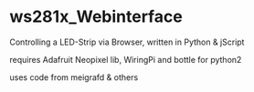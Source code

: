 # ws281x_Webinterface
Controlling a LED-Strip via Browser, written in Python &amp; jScript


requires Adafruit Neopixel lib, WiringPi and bottle for python2

uses code from meigrafd & others
